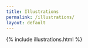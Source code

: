 ```yaml
---
title: Illustrations
permalink: /illustrations/
layout: default
---
```

{% include illustrations.html %}
